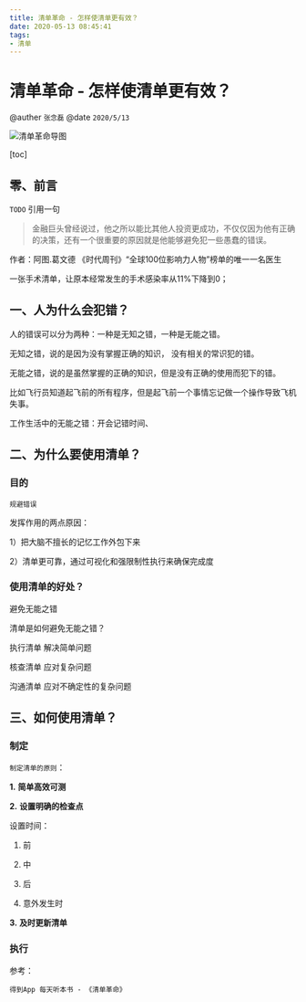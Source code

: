 ```yaml
---
title: 清单革命 - 怎样使清单更有效？
date: 2020-05-13 08:45:41
tags:
- 清单
---
```


# 清单革命 - 怎样使清单更有效？

@auther `张念磊`
@date `2020/5/13`

![清单革命导图](https://tva1.sinaimg.cn/large/007S8ZIlgy1geqklx050gj314x0u0q9u.jpg)



[toc]

## 零、前言

`TODO` 引用一句

> 金融巨头曾经说过，他之所以能比其他人投资更成功，不仅仅因为他有正确的决策，还有一个很重要的原因就是他能够避免犯一些愚蠢的错误。



作者：阿图.葛文德 《时代周刊》“全球100位影响力人物”榜单的唯一一名医生

一张手术清单，让原本经常发生的手术感染率从11%下降到0；

## 一、人为什么会犯错？

人的错误可以分为两种：一种是无知之错，一种是无能之错。

无知之错，说的是因为没有掌握正确的知识， 没有相关的常识犯的错。



无能之错，说的是虽然掌握的正确的知识，但是没有正确的使用而犯下的错。

比如飞行员知道起飞前的所有程序，但是起飞前一个事情忘记做一个操作导致飞机失事。

工作生活中的无能之错：开会记错时间、



## 二、为什么要使用清单？

### 目的

`规避错误`

发挥作用的两点原因：

1）把大脑不擅长的记忆工作外包下来

2）清单更可靠，通过可视化和强限制性执行来确保完成度



### 使用清单的好处？

避免无能之错



清单是如何避免无能之错？

执行清单 解决简单问题

核查清单 应对复杂问题

沟通清单 应对不确定性的复杂问题

## 三、如何使用清单？

### 制定

`制定清单的原则`：

 **1.** **简单高效可测**

 **2.** **设置明确的检查点**

 设置时间：

1. 前

2. 中

3. 后

4. 意外发生时

 **3.** **及时更新清单**

### 执行





参考：

`得到App 每天听本书 - 《清单革命》`

